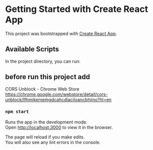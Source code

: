 # Getting Started with Create React App

This project was bootstrapped with [Create React App](https://github.com/facebook/create-react-app).

## Available Scripts

In the project directory, you can run:

## before run this project add

CORS Unblock - Chrome Web Store https://chrome.google.com/webstore/detail/cors-unblock/lfhmikememgdcahcdlaciloancbhjino?hl=en

### `npm start`

Runs the app in the development mode.\
Open [http://localhost:3000](http://localhost:3000) to view it in the browser.

The page will reload if you make edits.\
You will also see any lint errors in the console.
